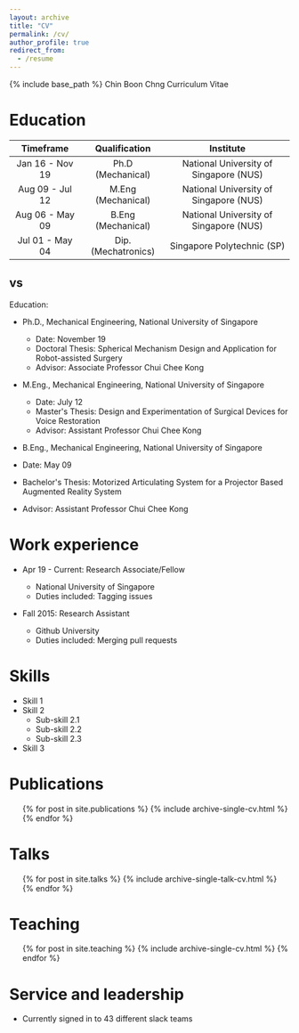 ```yaml
---
layout: archive
title: "CV"
permalink: /cv/
author_profile: true
redirect_from:
  - /resume
---
```


{% include base_path %}
Chin Boon Chng
Curriculum Vitae

Education
======
| Timeframe         | Qualification         | Institute                                 |
| :--------:        |:------:              |:-------:                                 |
| Jan 16 - Nov 19   | Ph.D (Mechanical)    | National University of Singapore (NUS)   |
| Aug 09 - Jul 12   | M.Eng (Mechanical)   | National University of Singapore (NUS)   |
| Aug 06 - May 09   | B.Eng (Mechanical)   | National University of Singapore (NUS)   |
| Jul 01 - May 04   | Dip. (Mechatronics)   | Singapore Polytechnic (SP)               |

## vs
Education:
* Ph.D., Mechanical Engineering, National University of Singapore
  * Date: November 19
  * Doctoral Thesis: Spherical Mechanism Design and Application for Robot-assisted Surgery
  * Advisor: Associate Professor Chui Chee Kong
 
* M.Eng., Mechanical Engineering, National University of Singapore
  * Date: July 12
  * Master's Thesis: Design and Experimentation of Surgical Devices for Voice Restoration
  * Advisor: Assistant Professor Chui Chee Kong
 
 * B.Eng., Mechanical Engineering, National University of Singapore
  * Date: May 09
  * Bachelor's Thesis: Motorized Articulating System for a Projector Based Augmented Reality System
  * Advisor: Assistant Professor Chui Chee Kong



Work experience
======
* Apr 19 - Current:  Research Associate/Fellow
  * National University of Singapore
  * Duties included: Tagging issues
  
* Fall 2015: Research Assistant
  * Github University
  * Duties included: Merging pull requests
  
  
Skills
======
* Skill 1
* Skill 2
  * Sub-skill 2.1
  * Sub-skill 2.2
  * Sub-skill 2.3
* Skill 3

Publications
======
  <ul>{% for post in site.publications %}
    {% include archive-single-cv.html %}
  {% endfor %}</ul>
  
Talks
======
  <ul>{% for post in site.talks %}
    {% include archive-single-talk-cv.html %}
  {% endfor %}</ul>
  
Teaching
======
  <ul>{% for post in site.teaching %}
    {% include archive-single-cv.html %}
  {% endfor %}</ul>
  
Service and leadership
======
* Currently signed in to 43 different slack teams
